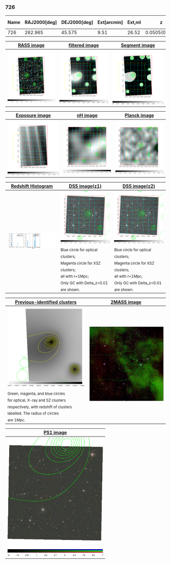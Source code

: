 <div STYLE="page-break-after: always;"></div>

### 726

|Name|RAJ2000[deg]|DEJ2000[deg] |Ext[arcmin]| Ext,ml | z | z_src| C|GC(XSZ,Delta_z<0.01)| GC(OPT,Delta_z<0.01)|GC| R_sig[arcmin] | R500[arcmin] | R500[Mpc]| CRsig[c/s] | CR500[c/s] |L500[1E44 erg/s]|F500[1E-12 erg/s/cm^2]| M500[1E14 Msun]|Tx[keV]|Cnt_sig|Beta|Rc[arcmin]|Comment|Alias|
|---|---|---|---|---|---|------|---|--------|---------|----------|---|---|---|---|---|---|---|---|---|---|---|---|---|---|
|726| 262.965| 45.575| 9.51| 26.52| 0.0505(0.007)| z1,| G| -| -| -| 8.312| 8.081| 0.478| 0.041(0.018)| 0.041(0.018)| 0.035(0.011)| 0.573(0.178)| 0.33(0.05)| 1.09(0.11)| 56.7| 0.751(-0.161+0.171)| 4.910(-1.271+1.120)| -| t429|

|[RASS image](../image/726/726_img.pdf)|[filtered image](../image/726/726_fil.pdf)|[Segment image](../image/726/726_seg.pdf)|
|-------------------|--------------------|-------------------|
| <img src="../image/726/726_img.png" width="300">  | <img src="../image/726/726_fil.png" width="300">   | <img src="../image/726/726_seg.png" width="300">  |

|[Exposure image](../image/726/726_mex.pdf)| [nH image](../image/726/726_nh.pdf)| [Planck image](../image/726/726_p.pdf)|
|-------------------|--------------------|-------------------|
|<img src="../image/726/726_mex.png" width="300">   | <img src="../image/726/726_nh.png" width="300">    | <img src="../image/726/726_p.png" width="300"> |

|[Redshift Histogram](../image/726/726_zg.pdf) | [DSS image(z1)](../image/726/726_dss_z1.pdf)      |  [DSS image(z2)](../image/726/726_dss_z2.pdf)    |
|-------------------|--------------------|-------------------|
|<img src="../image/726/726_zg.png" width="300"> |<img src="../image/726/726_dss_z1.png" width="300"> <sub><br>Blue circle for optical clusters; <br>Magenta circle for XSZ clusters; <br>all with r=1Mpc; <br>Only GC with Delta_z<0.01 are shown. </sub>| <img src="../image/726/726_dss_z2.png" width="300"><sub><br>Blue circle for optical clusters; <br>Magenta circle for XSZ clusters; <br>all with r=1Mpc; <br>Only GC with Delta_z<0.01 are shown. </sub> |

|[Previous-identified clusters](../image/726/726_gc.pdf) | [2MASS image](../image/726/726_2mass.pdf)      |
|-------------------|-------------------|
|<img src=../image/726/726_gc.png width="300"> <br><sub>Green, magenta, and blue circles <br>for optical, X-ray and SZ clusters <br>respectively, with redshift of clusters <br>labelled. The radius of circles <br>are 1Mpc.</sub>|<img src="../image/726/726_2mass.png" width="300">  |

|[PS1 image](../image/726/726_ps1.pdf)            |
|-------------------|
| <img src="../image/726/726_ps1.png" width="300">  |
